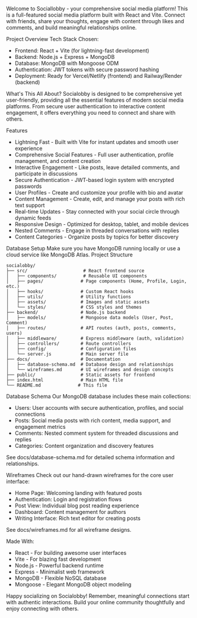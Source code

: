 
Welcome to Sociallobby - your comprehensive social media platform!
This is a full-featured social media platform built with React and Vite. Connect with friends, share your thoughts, engage with content through likes and comments, and build meaningful relationships online.

Project Overview
Tech Stack Chosen:
- Frontend: React + Vite (for lightning-fast development)
- Backend: Node.js + Express + MongoDB
- Database: MongoDB with Mongoose ODM
- Authentication: JWT tokens with secure password hashing
- Deployment: Ready for Vercel/Netlify (frontend) and Railway/Render (backend)

What's This All About?
Socialobby is designed to be comprehensive yet user-friendly, providing all the essential features of modern social media platforms. From secure user authentication to interactive content engagement, it offers everything you need to connect and share with others.

Features
- Lightning Fast - Built with Vite for instant updates and smooth user experience
- Comprehensive Social Features - Full user authentication, profile management, and content creation
- Interactive Engagement - Like posts, leave detailed comments, and participate in discussions
- Secure Authentication - JWT-based login system with encrypted passwords
- User Profiles - Create and customize your profile with bio and avatar
- Content Management - Create, edit, and manage your posts with rich text support
- Real-time Updates - Stay connected with your social circle through dynamic feeds
- Responsive Design - Optimized for desktop, tablet, and mobile devices
- Nested Comments - Engage in threaded conversations with replies
- Content Categories - Organize posts by topics for better discovery

Database Setup
Make sure you have MongoDB running locally or use a cloud service like MongoDB Atlas.
Project Structure
```
socialobby/
├── src/                     # React frontend source
│   ├── components/          # Reusable UI components
│   ├── pages/              # Page components (Home, Profile, Login, etc.)
│   ├── hooks/              # Custom React hooks
│   ├── utils/              # Utility functions
│   ├── assets/             # Images and static assets
│   └── styles/             # CSS styles and themes
├── backend/                # Node.js backend
│   ├── models/             # Mongoose data models (User, Post, Comment)
│   ├── routes/             # API routes (auth, posts, comments, users)
│   ├── middleware/         # Express middleware (auth, validation)
│   ├── controllers/        # Route controllers
│   ├── config/             # Configuration files
│   └── server.js           # Main server file
├── docs/                   # Documentation
│   ├── database-schema.md  # Database design and relationships
│   └── wireframes.md       # UI wireframes and design concepts
├── public/                 # Static assets for frontend
├── index.html              # Main HTML file
└── README.md              # This file
```

Database Schema
Our MongoDB database includes these main collections:
- Users: User accounts with secure authentication, profiles, and social connections
- Posts: Social media posts with rich content, media support, and engagement metrics
- Comments: Nested comment system for threaded discussions and replies
- Categories: Content organization and discovery features

See docs/database-schema.md for detailed schema information and relationships.

Wireframes
Check out our hand-drawn wireframes for the core user interface:
- Home Page: Welcoming landing with featured posts
- Authentication: Login and registration flows
- Post View: Individual blog post reading experience
- Dashboard: Content management for authors
- Writing Interface: Rich text editor for creating posts

See docs/wireframes.md for all wireframe designs.

Made With:
- React - For building awesome user interfaces
- Vite - For blazing fast development
- Node.js - Powerful backend runtime
- Express - Minimalist web framework
- MongoDB - Flexible NoSQL database
- Mongoose - Elegant MongoDB object modeling

Happy socializing on Socialobby! Remember, meaningful connections start with authentic interactions. Build your online community thoughtfully and enjoy connecting with others.

